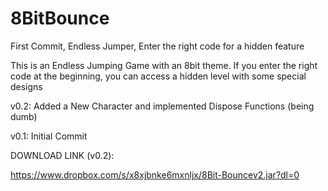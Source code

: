 # 8BitBounce
First Commit, Endless Jumper, Enter the right code for a hidden feature

This is an Endless Jumping Game with an 8bit theme. If you enter the right code at the beginning, you can access a hidden level with some special designs

v0.2: Added a New Character and implemented Dispose Functions (being dumb)

v0.1: Initial Commit

DOWNLOAD LINK (v0.2):

https://www.dropbox.com/s/x8xjbnke6mxnljx/8Bit-Bouncev2.jar?dl=0

